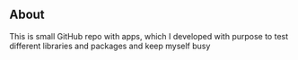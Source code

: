## About
This is small GitHub repo with apps, which I developed with purpose to test different libraries and packages and keep myself busy